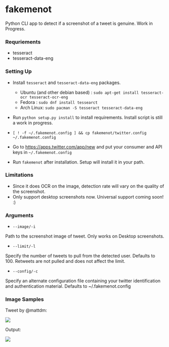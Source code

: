 # fakemenot
Python CLI app to detect if a screenshot of a tweet is genuine. Work in Progress.

### Requriements

* tesseract
* tesseract-data-eng

### Setting Up
* Install `tesseract` and `tesseract-data-eng` packages.

  * Ubuntu (and other debian based) : `sudo apt-get install tesseract-ocr tesseract-ocr-eng`
  * Fedora : `sudo dnf install tessearct`
  * Arch Linux: `sudo pacman -S tesseract tesseract-data-eng`
  

* Run `python setup.py install` to install requirements. Install script is still a work in progress.
* `[ ! -f ~/.fakemenot.config ] && cp fakemenot/twitter.config ~/.fakemenot.config`
* Go to https://apps.twitter.com/app/new and put your consumer and API keys in `~/.fakemenot.config`
* Run `fakemenot` after installation. Setup will install it in your path.

### Limitations
* Since it does OCR on the image, detection rate will vary on the quality of the screenshot.
* Only support desktop screenshots now. Universal support coming soon! :)

 
### Arguments

* `--image/-i`

Path to the screenshot image of tweet. Only works on Desktop screenshots.

* `--limit/-l`

Specify the number of tweets to pull from the detected user. Defaults to 100. Retweets are not pulled and does not affect the limit.


* `--config/-c`

Specify an alternate configuration file containing your twitter identification and authentication material.  Defaults to ~/.fakemenot.config

### Image Samples 

Tweet by @mattdm: 

![](http://i.imgur.com/5oDeoxv.png)

Output:

![](http://i.imgur.com/05ZeCxL.png)




